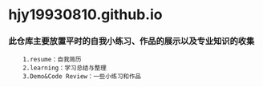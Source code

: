 # hjy19930810.github.io

### 此仓库主要放置平时的自我小练习、作品的展示以及专业知识的收集
```
    1.resume：自我简历
    2.learning：学习总结与整理
    3.Demo&Code Review：一些小练习和作品
```